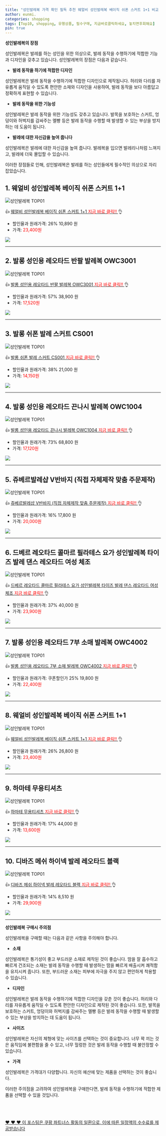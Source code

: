 ```yaml
---
title: "성인발레복 가격 확인 필독 추천 웨얼비 성인발레복 베이직 쉬폰 스커트 1+1 비교 장점 구매가이드"
author: eunmi.
categories: shopping
tags: [Top10, shopping, 유행상품, 필수구매, 지금바로클릭하세요, 놓치면후회해요]
pin: true
---
```

**성인발레복의 장점**

성인발레복은 발레를 하는 성인을 위한 의상으로, 발레 동작을 수행하기에 적합한 기능과 디자인을 갖추고 있습니다. 성인발레복의 장점은 다음과 같습니다.

* **발레 동작을 하기에 적합한 디자인**

성인발레복은 발레 동작을 수행하기에 적합한 디자인으로 제작됩니다. 허리와 다리를 자유롭게 움직일 수 있도록 편안한 소재와 디자인을 사용하여, 발레 동작을 보다 아름답고 정확하게 표현할 수 있습니다.

* **발레 동작을 위한 기능성**

성인발레복은 발레 동작을 위한 기능성도 갖추고 있습니다. 발목을 보호하는 스커트, 엉덩이와 허벅지를 감싸주는 멜빵 등은 발레 동작을 수행할 때 발생할 수 있는 부상을 방지하는 데 도움이 됩니다.

* **발레에 대한 자신감을 높여 줍니다**

성인발레복은 발레에 대한 자신감을 높여 줍니다. 발레복을 입으면 발레리나처럼 느껴지고, 발레에 더욱 몰입할 수 있습니다.

이러한 장점들로 인해, 성인발레복은 발레를 하는 성인들에게 필수적인 의상으로 자리 잡았습니다.

   

## 1. 웨얼비 성인발레복 베이직 쉬폰 스커트 1+1

![성인발레복 TOP01](https://thumbnail7.coupangcdn.com/thumbnails/remote/230x230ex/image/vendor_inventory/5c0f/cd6d05eb5bdf6123d20e537fe4cbf398fdf786f227111a0328dd3e395d9b.jpg)


👍 [웨얼비 성인발레복 베이직 쉬폰 스커트 1+1 <font color=red> 지금 바로 클릭!! </font> ](https://link.coupang.com/re/AFFSDP?lptag=AF3617701&subid=GithubCoopas&pageKey=7414068199&traceid=V0-153&itemId=19216857398&vendorItemId=86333780722) 👌 


- 할인율과 원래가격: 26%  10,890   원
- 가격: <span style='color:red'>23,400원</span>

[![](/discount_price.png)](https://link.coupang.com/re/AFFSDP?lptag=AF3617701&subid=GithubCoopas&pageKey=7414068199&traceid=V0-153&itemId=19216857398&vendorItemId=86333780722)

---


   

## 2. 발롱 성인용 레오타드 반팔 발레복 OWC3001

![성인발레복 TOP01](https://thumbnail10.coupangcdn.com/thumbnails/remote/230x230ex/image/rs_quotation_api/hm9vf6uv/22af72ddac034a53aab4a892f8fa5359.jpg)


👍 [발롱 성인용 레오타드 반팔 발레복 OWC3001 <font color=red> 지금 바로 클릭!! </font> ](https://link.coupang.com/re/AFFSDP?lptag=AF3617701&subid=GithubCoopas&pageKey=5463418406&traceid=V0-153&itemId=8369470763&vendorItemId=75657200044) 👌 


- 할인율과 원래가격: 57%  38,900   원
- 가격: <span style='color:red'>17,520원</span>

[![](/discount_price.png)](https://link.coupang.com/re/AFFSDP?lptag=AF3617701&subid=GithubCoopas&pageKey=5463418406&traceid=V0-153&itemId=8369470763&vendorItemId=75657200044)

---


   

## 3. 발롱 쉬폰 발레 스커트 CS001

![성인발레복 TOP01](https://thumbnail6.coupangcdn.com/thumbnails/remote/230x230ex/image/retail/images/2021/05/05/13/8/a90042fe-2367-4944-8aee-896b293f704f.jpg)


👍 [발롱 쉬폰 발레 스커트 CS001 <font color=red> 지금 바로 클릭!! </font> ](https://link.coupang.com/re/AFFSDP?lptag=AF3617701&subid=GithubCoopas&pageKey=5463416951&traceid=V0-153&itemId=8369465743&vendorItemId=75657194243) 👌 


- 할인율과 원래가격: 38%  21,000   원
- 가격: <span style='color:red'>14,150원</span>

[![](/discount_price.png)](https://link.coupang.com/re/AFFSDP?lptag=AF3617701&subid=GithubCoopas&pageKey=5463416951&traceid=V0-153&itemId=8369465743&vendorItemId=75657194243)

---


   

## 4. 발롱 성인용 레오타드 끈나시 발레복 OWC1004

![성인발레복 TOP01](https://thumbnail10.coupangcdn.com/thumbnails/remote/230x230ex/image/retail/images/2021/05/05/13/1/ec6fe22e-d24a-4059-869c-fd966cf285a4.jpg)


👍 [발롱 성인용 레오타드 끈나시 발레복 OWC1004 <font color=red> 지금 바로 클릭!! </font> ](https://link.coupang.com/re/AFFSDP?lptag=AF3617701&subid=GithubCoopas&pageKey=5463416972&traceid=V0-153&itemId=8369465863&vendorItemId=75657195090) 👌 


- 할인율과 원래가격: 73%  68,800   원
- 가격: <span style='color:red'>17,120원</span>

[![](/discount_price.png)](https://link.coupang.com/re/AFFSDP?lptag=AF3617701&subid=GithubCoopas&pageKey=5463416972&traceid=V0-153&itemId=8369465863&vendorItemId=75657195090)

---


   

## 5. 쥬베르발레샵 V반바지 (직접 자체제작 맞춤 주문제작)

![성인발레복 TOP01](https://thumbnail7.coupangcdn.com/thumbnails/remote/230x230ex/image/vendor_inventory/4085/8180546feaf5f46f41dd65eec1fc9764c06b8cca1687abc94dbf7e977433.jpg)


👍 [쥬베르발레샵 V반바지 (직접 자체제작 맞춤 주문제작) <font color=red> 지금 바로 클릭!! </font> ](https://link.coupang.com/re/AFFSDP?lptag=AF3617701&subid=GithubCoopas&pageKey=7623198411&traceid=V0-153&itemId=20215667321&vendorItemId=87009966315) 👌 


- 할인율과 원래가격: 16%  17,800   원
- 가격: <span style='color:red'>20,000원</span>

[![](/discount_price.png)](https://link.coupang.com/re/AFFSDP?lptag=AF3617701&subid=GithubCoopas&pageKey=7623198411&traceid=V0-153&itemId=20215667321&vendorItemId=87009966315)

---


   

## 6. 드베르 레오타드 콜마르 필라테스 요가 성인발레복 타이즈 발레 댄스 레오타드 여성 체조

![성인발레복 TOP01](https://thumbnail7.coupangcdn.com/thumbnails/remote/230x230ex/image/vendor_inventory/7388/d775a68858481a7a4f0eb59546a2fc71d93b3cf4b7406468e02d89338fe9.jpg)


👍 [드베르 레오타드 콜마르 필라테스 요가 성인발레복 타이즈 발레 댄스 레오타드 여성 체조 <font color=red> 지금 바로 클릭!! </font> ](https://link.coupang.com/re/AFFSDP?lptag=AF3617701&subid=GithubCoopas&pageKey=7104485534&traceid=V0-153&itemId=17742779833&vendorItemId=84907388276) 👌 


- 할인율과 원래가격: 37%  40,000   원
- 가격: <span style='color:red'>23,900원</span>

[![](/discount_price.png)](https://link.coupang.com/re/AFFSDP?lptag=AF3617701&subid=GithubCoopas&pageKey=7104485534&traceid=V0-153&itemId=17742779833&vendorItemId=84907388276)

---


   

## 7. 발롱 성인용 레오타드 7부 소매 발레복 OWC4002

![성인발레복 TOP01](https://thumbnail6.coupangcdn.com/thumbnails/remote/230x230ex/image/rs_quotation_api/toiygvww/aadfdff6e4a944bdbce4008d41f2de52.jpg)


👍 [발롱 성인용 레오타드 7부 소매 발레복 OWC4002 <font color=red> 지금 바로 클릭!! </font> ](https://link.coupang.com/re/AFFSDP?lptag=AF3617701&subid=GithubCoopas&pageKey=5463417717&traceid=V0-153&itemId=8369468423&vendorItemId=75657197930) 👌 


- 할인율과 원래가격: 쿠폰할인가 25%  19,800   원
- 가격: <span style='color:red'>22,400원</span>

[![](/discount_price.png)](https://link.coupang.com/re/AFFSDP?lptag=AF3617701&subid=GithubCoopas&pageKey=5463417717&traceid=V0-153&itemId=8369468423&vendorItemId=75657197930)

---


   

## 8. 웨얼비 성인발레복 베이직 쉬폰 스커트 1+1

![성인발레복 TOP01](https://thumbnail7.coupangcdn.com/thumbnails/remote/230x230ex/image/vendor_inventory/5c0f/cd6d05eb5bdf6123d20e537fe4cbf398fdf786f227111a0328dd3e395d9b.jpg)


👍 [웨얼비 성인발레복 베이직 쉬폰 스커트 1+1 <font color=red> 지금 바로 클릭!! </font> ](https://link.coupang.com/re/AFFSDP?lptag=AF3617701&subid=GithubCoopas&pageKey=7414068199&traceid=V0-153&itemId=19216857398&vendorItemId=86333780722) 👌 


- 할인율과 원래가격: 26%  26,800   원
- 가격: <span style='color:red'>23,400원</span>

[![](/discount_price.png)](https://link.coupang.com/re/AFFSDP?lptag=AF3617701&subid=GithubCoopas&pageKey=7414068199&traceid=V0-153&itemId=19216857398&vendorItemId=86333780722)

---


   

## 9. 하마테 무용티셔츠

![성인발레복 TOP01](https://thumbnail8.coupangcdn.com/thumbnails/remote/230x230ex/image/retail/images/2018/10/02/17/5/83c2a8d6-2f68-4cf3-a1fa-ffbba51e7037.jpg)


👍 [하마테 무용티셔츠 <font color=red> 지금 바로 클릭!! </font> ](https://link.coupang.com/re/AFFSDP?lptag=AF3617701&subid=GithubCoopas&pageKey=141013384&traceid=V0-153&itemId=410673911&vendorItemId=4007062168) 👌 


- 할인율과 원래가격: 17%  44,000   원
- 가격: <span style='color:red'>13,600원</span>

[![](/discount_price.png)](https://link.coupang.com/re/AFFSDP?lptag=AF3617701&subid=GithubCoopas&pageKey=141013384&traceid=V0-153&itemId=410673911&vendorItemId=4007062168)

---


   

## 10. 디바즈 메쉬 하이넥 발레 레오타드 블랙

![성인발레복 TOP01](https://thumbnail10.coupangcdn.com/thumbnails/remote/230x230ex/image/vendor_inventory/9ee1/2f10b659cbe6ebb4ef4597384d5865ec94ee87bf5656d85b46bd8124f86e.jpg)


👍 [디바즈 메쉬 하이넥 발레 레오타드 블랙 <font color=red> 지금 바로 클릭!! </font> ](https://link.coupang.com/re/AFFSDP?lptag=AF3617701&subid=GithubCoopas&pageKey=7542796123&traceid=V0-153&itemId=19832674590&vendorItemId=86934387089) 👌 


- 할인율과 원래가격: 14%  8,510   원
- 가격: <span style='color:red'>29,900원</span>

[![](/discount_price.png)](https://link.coupang.com/re/AFFSDP?lptag=AF3617701&subid=GithubCoopas&pageKey=7542796123&traceid=V0-153&itemId=19832674590&vendorItemId=86934387089)

---
**성인발레복 구매시 주의점**

성인발레복을 구매할 때는 다음과 같은 사항을 주의해야 합니다.

* **소재**

성인발레복은 통기성이 좋고 부드러운 소재로 제작된 것이 좋습니다. 땀을 잘 흡수하고 빠르게 건조되는 소재는 발레 동작을 수행할 때 발생하는 땀을 빠르게 배출시켜 쾌적함을 유지시켜 줍니다. 또한, 부드러운 소재는 피부에 자극을 주지 않고 편안하게 착용할 수 있습니다.

* **디자인**

성인발레복은 발레 동작을 수행하기에 적합한 디자인을 갖춘 것이 좋습니다. 허리와 다리를 자유롭게 움직일 수 있도록 편안한 디자인으로 제작된 것이 좋습니다. 또한, 발목을 보호하는 스커트, 엉덩이와 허벅지를 감싸주는 멜빵 등은 발레 동작을 수행할 때 발생할 수 있는 부상을 방지하는 데 도움이 됩니다.

* **사이즈**

성인발레복은 자신의 체형에 맞는 사이즈를 선택하는 것이 중요합니다. 너무 꽉 끼는 것은 움직임에 불편함을 줄 수 있고, 너무 헐렁한 것은 발레 동작을 수행할 때 불안정할 수 있습니다.

* **가격**

성인발레복은 가격대가 다양합니다. 자신의 예산에 맞는 제품을 선택하는 것이 좋습니다.

이러한 주의점을 고려하여 성인발레복을 구매한다면, 발레 동작을 수행하기에 적합한 제품을 선택할 수 있을 것입니다.<br><br><br><br><br> [ ❤ ❤ ❤ 이 포스팅은 쿠팡 파트너스 활동의 일환으로, 이에 따른 일정액의 수수료를 제공받습니다](https://link.coupang.com/a/bcEFyh)